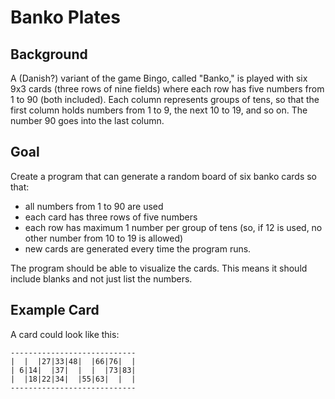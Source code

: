 # Banko Plates

## Background

A (Danish?) variant of the game Bingo, called "Banko,"
is played with six 9x3 cards (three rows of nine fields)
where each row has five numbers from 1 to 90 (both included).
Each column represents groups of tens, so that the first column
holds numbers from 1 to 9, the next 10 to 19, and so on.
The number 90 goes into the last column.

## Goal

Create a program that can generate a random board of six banko cards so that:

* all numbers from 1 to 90 are used
* each card has three rows of five numbers
* each row has maximum 1 number per group of tens
  (so, if 12 is used, no other number from 10 to 19 is allowed)
* new cards are generated every time the program runs.

The program should be able to visualize the cards.
This means it should include blanks and not just list the numbers.

## Example Card

A card could look like this:

    ----------------------------
    |  |  |27|33|48|  |66|76|  |
    | 6|14|  |37|  |  |  |73|83|
    |  |18|22|34|  |55|63|  |  |
    ----------------------------
